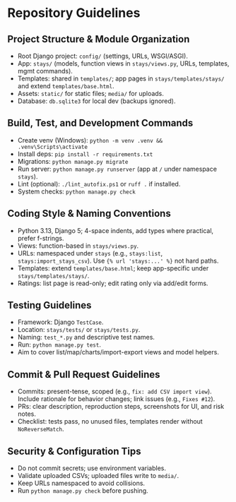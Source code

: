 # Repository Guidelines

## Project Structure & Module Organization
- Root Django project: `config/` (settings, URLs, WSGI/ASGI).
- App: `stays/` (models, function views in `stays/views.py`, URLs, templates, mgmt commands).
- Templates: shared in `templates/`; app pages in `stays/templates/stays/` and extend `templates/base.html`.
- Assets: `static/` for static files; `media/` for uploads.
- Database: `db.sqlite3` for local dev (backups ignored).

## Build, Test, and Development Commands
- Create venv (Windows): `python -m venv .venv && .venv\Scripts\activate`
- Install deps: `pip install -r requirements.txt`
- Migrations: `python manage.py migrate`
- Run server: `python manage.py runserver` (app at `/` under namespace `stays`).
- Lint (optional): `./lint_autofix.ps1` or `ruff .` if installed.
- System checks: `python manage.py check`

## Coding Style & Naming Conventions
- Python 3.13, Django 5; 4-space indents, add types where practical, prefer f-strings.
- Views: function-based in `stays/views.py`.
- URLs: namespaced under `stays` (e.g., `stays:list`, `stays:import_stays_csv`). Use `{% url 'stays:...' %}` not hard paths.
- Templates: extend `templates/base.html`; keep app-specific under `stays/templates/stays/`.
 - Ratings: list page is read-only; edit rating only via add/edit forms.

## Testing Guidelines
- Framework: Django `TestCase`.
- Location: `stays/tests/` or `stays/tests.py`.
- Naming: `test_*.py` and descriptive test names.
- Run: `python manage.py test`.
- Aim to cover list/map/charts/import-export views and model helpers.

## Commit & Pull Request Guidelines
- Commits: present-tense, scoped (e.g., `fix: add CSV import view`). Include rationale for behavior changes; link issues (e.g., `Fixes #12`).
- PRs: clear description, reproduction steps, screenshots for UI, and risk notes.
- Checklist: tests pass, no unused files, templates render without `NoReverseMatch`.

## Security & Configuration Tips
- Do not commit secrets; use environment variables.
- Validate uploaded CSVs; uploaded files write to `media/`.
- Keep URLs namespaced to avoid collisions.
- Run `python manage.py check` before pushing.
